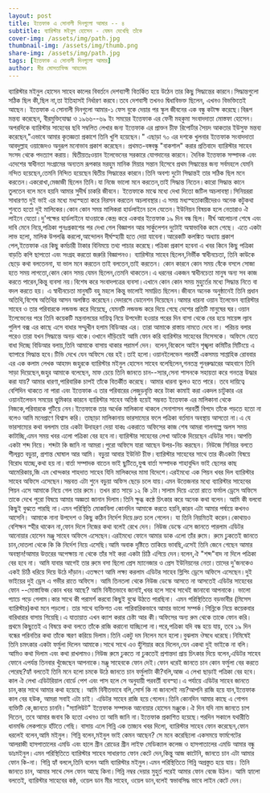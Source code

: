 ```yaml
---
layout: post
title: ইত্তেফাক এ সোনালী দিনগুলো আমার -- ৪
subtitle: ব্যারিস্টার মইনুল হোসেন - যেমন দেখেছি তাঁকে
cover-img: /assets/img/path.jpg
thumbnail-img: /assets/img/thumb.png
share-img: /assets/img/path.jpg
tags: [ইত্তেফাক এ সোনালী দিনগুলো আমার]
author: মীর মোসতাফিজ আহমেদ
---
```

ব্যারিস্টার মইনুল হোসেন সাহেব কালের বিবর্তনে দেশব্যাপী বিতর্কিত হয়ে উঠেন তার কিছু সিদ্ধান্তের কারনে।সিদ্ধান্তগুলো সঠিক ছিল কী,ছিল না,তা ইতিহাসই নির্ধারণ করবে।তবে দেশবাসী তখনও দ্বিধাবিভক্ত ছিলেন, এখনও বিভক্তিতেই আছেন।
ইত্তেফাক এ সোনালী দিনগুলো আমার-১ ফেস বুকে দেয়ার পর স্কুল জীবনের এক বন্ধু কটাক্ষ করেছে।বিরূপ মন্তব্য করেছেন,
বীরমুক্তিযোদ্ধা ও ১৯৬৬--৬৯ ইং সময়ের ইত্তেফাক এর ফেনী মহকুমা সংবাদদাতা মোস্তফা হোসেন। অপরদিকে ব্যারিস্টার সাহেবের ছবি সম্বলিত লেখার জন্য ইত্তেফাক এর প্রাক্তন চীফ রিপোর্টার সৈয়দ আকতার ইউসুফ মন্তব্য করেছেন,"এভাবে আমার কৃতজ্ঞতা প্রকাশে তিনি খুশি হয়েছেন।" এছাড়া ৭০ এর দশকে খুলনার ইত্তেফাক  সংবাদদাতা আবদুল্লাহ ওয়াজেদও অনুরূপ মনোভাব প্রকাশ করেছেন। 
প্রথমত-বঙ্গবন্ধু "বাকশাল" করার প্রতিবাদে ব্যারিস্টার সাহেব সংসদ থেকে পদত্যাগ করায়।
দ্বিতীয়তঃওয়ান ইলেভেনের সরকারে যোগদানের কারনে। 
দৈনিক ইত্তেফাক সম্পাদক এবং এদেশের স্বাধীনতা সংগ্রামের অন্যতম রূপকার মরহুম মানিক মিয়ার সন্তান হিসেবে প্রথম সিদ্ধান্তের জন্য সর্বমহলে যেমনি নন্দিত হয়েছেন,তেমনি নিন্দিত হয়েছেন দ্বিতীয় সিদ্ধান্তের কারনে।তিনি অবশ্য দুটো সিদ্ধান্তই তার সঠিক ছিল মনে করতেন।একরোখা,মেজাজী ছিলেন তিনি।যা নিজে ভালো মনে করতেন,তাই সিদ্ধান্ত নিতেন।কারো সিদ্ধান্ত কানে তুলতেন বলে মনে হয়নি আমার সুদীর্ঘ চাকরি জীবনে।
ইত্তেফাকে মাঝে মধ্যে দেখা দিতো জটিল অচলাবস্থা।সিনিয়ররা সাধারণত দুই ভাই এর মধ্যে মধ্যস্হতা করে নিরসন করতেন অচলাবস্থার।এ সময় মধ্যস্হতাকারীদেরও অনেক কটুকথা শুনতে হতো দুই মালিকের।কোন কোন সময় মালিকরা হার্ডলাইনে চলে যেতেন।ইউনিয়ন বিষয়ক হলে নেতারাও ঐ লাইনে যেতো।দু'পক্ষের হার্ডলাইনে যাওয়াকে কেন্দ্র করে একবার ইত্তেফাক ১৯ দিন বন্ধ ছিল। দীর্ঘ আলোচনা শেষে এবং দাবি মেনে নিয়ে,পত্রিকা পুনঃপ্রকাশের পর দেখা গেল বিজ্ঞাপন আর সার্কুলেশন দুটোই অস্বাভাবিক কমে গেছে। এতে একটা লাভ হলো, মালিক   উপলব্ধি করলো,আন্দোলন দীর্ঘস্হায়ী হতে দেয়া যাবেনা।আরেকটি কলঙ্কিত অধ্যায় প্রকাশ পেল,ইত্তেফাক এর কিছু কর্মচারী টাকার বিনিময়ে তথ্য পাচার করেছে।পত্রিকা প্রকাশ হবেনা এ খবর কিনে কিছু পত্রিকা বাড়তি কপি ছাপতো এবং সংগ্রহ করতো জরুরি বিজ্ঞাপনও।
ব্যারিস্টার সাহেব ছিলেন,নির্ভীক স্বাধীনচেতা, তিনি কাউকে ছেড়ে কথা বলতেননা, যা ভাল মনে করতেন তাই বলতেন,তাই করতেন। কোন কারনে কোন সময় বেঁকে বসলে সোজা হতে সময় লাগতো,কোন কোন  সময় যেমন ছিলেন,তেমনি থাকতেন।এ ধরনের একজন স্বাধীনচেতা মানুষ অন্য সব কাজ করতে পারেন,কিন্তু ব্যবসা নয়।বিশেষ করে সংবাদপত্রের ব্যবসা।এখানে কোন কোন সময় মুহুর্তের মধ্যে সিদ্ধান্ত নিতে বা বদল করতে হয়। এ স্বাধীনচেতা মানুষটি বহু মহলে কিন্তু ভালোই সমাদ্রিত ছিলেন।জীবনে অনেক অনুষ্ঠানেই তিনি প্রধান অতিথি,বিশেষ অতিথির আসন অলঙ্কিত করেছেন।দেদারসে ডোনেশন দিয়েছেন।আমার ধারনা ওয়ান ইলেভেন  ব্যারিস্টার সাহেব ও তার পরিবারকে লন্ডভন্ড করে দিয়েছে, যেমনটি লন্ডভন্ড করে দিয়ে গেছে দেশের প্রতিটি মানুষের ঘর।ওয়ান ইলেভেনের পরে তিনি কয়েকটি মন্ত্রনালয়ের দায়িত্ব নিয়ে উপদেষ্টা হওয়ার পরের দিন বাসা থেকে বের হয়ে সায়েন্স ল্যাব পুলিশ বক্স এর কাছে এসে বাধার সম্মুখীন হলাম বিডিআর এর। তারা আমাকে রাস্তায় নামতে দেবে না। পরিচয় বলার পরেও তারা যখন সিদ্ধান্তে অনড় থাকে।ওখানে দাঁড়িয়েই আমি ফোন করি ব্যারিস্টার সাহেবের মিসেসকে। অফিসে যেতে বাধা দিচ্ছে বিডিআর বলায়,তিনি আমাকে বাসায় থাকার পরামর্শ দেন। বলেন,বিকেলে আইন শৃঙ্খলা কমিটির মিটিংয়ে এ ব্যাপারে সিদ্ধান্ত হবে।টিভি দেখে যেন অফিসে বের হই।তাই হলো।ওয়ানইলেভেন  পরবর্তী একসময় সাপ্তাহিক রোববার এর এক কলাম লেখক আহমদ জহুরকে ব্যারিস্টার মইনুল হোসেন সাহেব বলেছিলেন,গনতন্ত্র পুনরুদ্ধারের আহবানে তিনি সাড়া দিয়েছেন,জহুর আমাকে বলেছেন, মাফ চেয়ে তিনি জানতে চান--স্যার,সেনা শাসনকে সহায়তা করে গনতন্ত্র উদ্ধার করা যায়? আমার ধারণা,পারিবারিক চাপই তাঁকে বিতর্কীত করেছে। আমার ধারনা ভুলও হতে পারে। তবে দায়িত্বে বেশিদিন থাকতে না পারা এবং ইত্তেফাক এ তার পরিবারের লেজুড়বৃত্তি করে টাকা কামাই করা একদল চাটুকার এর ওয়ানইলেভন সময়ের ভূৃমিকার কারনে ব্যারিস্টার সাহেব অতিষ্ঠ হয়েই সম্ভবত  ইত্তেফাক এর মালিকানা থেকে নিজকে,পরিবারকে গুটিয়ে নেন।ইত্তেফাকে তার অর্ধেক মালিকানা থাকলে সেনাশাসন পরবর্তী বিপদে তাঁকে পড়তে হতো না বলেও আমি মনেপ্রাণে বিশ্বাস করি। তাছাড়া মালিকানায় ভারসাম্যের ফলে পত্রিকা বর্তমান অবস্থায় আসতো না।এ যে ভারসাম্যের কথা বললাম তার একটা উদাহরণ দেয়া যাকঃ
একরাতে অফিসের কাজ শেষ আমরা গালগল্পে অলস সময় কাটাচ্ছি,এমন সময় খবর এলো পত্রিকা বের হবে না।ব্যারিস্টার সাহেবের লেখা আটকে দিয়েছেন এডিটর সাব।আপত্তি একটা শব্দ নিয়ে। শব্দটা কি জানি না আমরা।পুরো অফিসে যারা আছেন উপর-নিচ করছেন। নিউজে সিনিয়র বলতে শীলব্রত বড়ুয়া, প্রশান্ত ঘোষাল আর আমি। বড়ুয়া আবার ইউনিট চীফ।ব্যারিস্টার সাহেবের সাথে তার কীএকটা বিষয়ে বিরোধ যাচ্ছে,কথা হয় না।বার্তা সম্পাদক বাতেন ভাই ছুটিতে,যুগ্ম বার্তা সম্পাদক শাহাবুদ্দিন ভাই ছেলের কাছ আমেরিকায়,জি এম খোন্দকার শাহদাত সাহেব যিনি মালিকদের মামা বিদেশে।এরইমধ্যে এক পিয়ন খবর দিল ব্যারিস্টার সাহেব অফিসে এসেছেন।সম্ভবত এটা শুনে বড়ুয়া অফিস ছেড়ে চলে যায়।এমন উত্তেজনার মধ্যে ব্যারিস্টার সাহেবের পিয়ন এসে আমাকে নিয়ে গেল তার রুমে। তখন রাত সাড়ে ১২ কি ১টা।সালাম দিয়ে এত্তো রাতে ফর্মাল ড্রেসে অফিসে তাকে দেখে পুরো বিষয়ে আমার অজ্ঞতা জানান দিলাম।তিনি ক্ষুব্ধ কন্ঠে চিৎকার করে অনেক কথা বলেন। আমি কী বলবো কিছুই  বুঝতে পারছি না।এমন পরিস্থিতি মোকাবিলা কোনদিন আমাকে করতে হয়নি,কারন এটা আমার পর্ষায়ে কখনও আসেনি। আমাকে নানা উপদেশ ও কিছু কঠিন নির্দেশ দিয়ে দ্রুত চলে গেলেন। যা তিনি নিয়মিতই করেন।কোথায়ও বেশিক্ষন স্হীর থাকেন না,ফোন দিলে নিজের কথা বলেই রেখে দেন।
নিউজ ডেস্কে এসে জানতে পারলাম এডিটর আনোয়ার হোসেন মঞ্জু সাহেব অফিসে এসেছেন।এরইমধ্যে ফোনে আমার ডাক এলো তাঁর রুমে। রুমে ঢুকতেই জানতে চান,দোতলা থেকে  কি কি নির্দেশ নিয়ে এসেছি।আমি অবাক দৃষ্টিতে তাকিয়ে ভাবছি,এসেই তিনি জেনে গেছেন আমার অবস্থান!আমার উত্তরের অপেক্ষায় না থেকে তাঁর সই করা একটা চিঠি এগিয়ে দেন।বলেন,ঐ "শব্দ"বাদ না দিলে পত্রিকা বের হবে না। আমি যাবার আগেই তার রুমে বসা ছিলো প্রেস ম্যানেজার ও প্রেস ইউনিয়নের নেতা।তাদের দু'জনকেও একই চিঠি ধরিয়ে দিয়ে উঠে দাঁড়ান।এতক্ষণে আমি লক্ষ্য করলাম এডিটর সাহেব স্লিপিং ড্রেসে অফিসে এসেছেন।দুই ভাইয়ের দুই ড্রেস এ গভীর রাতে অফিসে।
আমি তিনতলা থেকে নিউজ ডেস্কে আসতে না আসতেই এডিটর সাহেবের ফোন --মোস্তাফিজ কোন খবর আছে? আমি বিনীতভাবে জানাই,খবর হলে সাথে সাথেই জানাবো আপনাকে। ভালো প্যাচে পড়ে গেলাম।কার সাথে কী পরামর্শ করবো কিছুই বুঝে উঠতে পারছিনা। এমন পরিস্থিতিতে বড়ভাবীর (মিসেস ব্যারিস্টার)কথা মনে পড়লো। তার সাথে ব্যক্তিগত এবং পারিবারিকভাবে আমার ভালো সম্পর্ক।গিন্নিকে নিয়ে কয়েকবার বারিধারার বাসায় গিয়েছি।এ যাতায়াত এখন ক্যাশ করার চেষ্টা আর কী।অফিসের অন্য রুম থেকে তাকে ফোন করি।প্রথমে কিছুতেই এ বিষয়ে কথা বলতে তাঁকে রাজি করানো যাচ্ছিলো না।পরে,পত্রিকা যদি বন্ধ হয়ে যায়, তবে ১৯ দিন  বন্ধের পরিনতির কথা তাঁকে স্মরণ করিয়ে দিলাম।তিনি একটু দম নিলেন মনে হলো।বুঝলাম ঔষধে ধরেছে।নিমিষেই তিনি চমৎকার একটা ফর্মুলা দিলেন আমাকে।সাথে সাথে এও হুঁশিয়ার করে দিলেন,যেন একথা দুই ভাইকে না বলি।আমিও কথা দিলাম এবং কথা রাখলামও।নিউজ রুমে ঢুকতে না ঢুকতেই প্রশান্তদা প্রায় চিৎকার দিয়ে বলেন,এডিটর সাহেব ফোনে এপর্যন্ত তিনবার খুঁজেছেন আপনাকে।মঞ্জু সাহেবকে ফোন দেই।ফোন ধরেই জানতে চান কোন ফর্মুলা বের করতে পেরেছ?হ্যাঁ বলতেই তিনি মনে হলো চমকে উঠে জানতে চান ফর্মুলাটা কী?বলি,আজ এ লেখা ছাড়াই পত্রিকা বের হবে। কাল ঐ লেখা এডিটরিয়াল বোর্ডে পেশ এবং পাস হলে সে অনুযায়ী পরবর্তী ব্যবস্হা।এ পর্যায়ে এডিটর সাহেব জানতে চান,কার সাথে  আমার কথা হয়েছে। আমি বিনীতভাবে বলি,সোর্স কি না জানলেই নয়?আপনি রাজি হয়ে যান,ইত্তেফাক কাল বের হউক, আমরা সবাই এটা চাই। এডিটর সাহেব রাজি হয়ে গেলেন।তিনি  কোনদিন আমার কাছে এ গোপন ব্যক্তিটি কে,জানতে চাননি।"স্যালিউট" ইত্তেফাক সম্পাদক আনোয়ার হোসেন মঞ্জুকে।ঐ দিন যদি নাম জানতে চাপ দিতেন, তবে আমার জবাব কি হতো এখনও তা আমি জানি না।ইত্তেফাক প্রকাশিত হয়েছে।পরদিন সকালে যথারীতি ধানমন্ডি লেকপাড়ে হাঁটতে গেছি। বাসায় এলে গিন্নি এক তাজ্যব খবর দিলো, ব্যারিস্টার সাহেব ফোন করেছেন,ফোন ধরলেই বলেন,আমি মইনুল। গিন্নি বলেন,মইনুল ভাই কেমন আছেন? সে মনে করেছিলো একসময়ে ফার্মগেটের আলরাজী হাসপাতালের এমডি এবং হালে গ্রীন রোডের গ্রীন লাইফ মেডিক্যাল কলেজ ও হাসপাতালের এমডি আমার বন্ধু ডাঃমইনুল।এমন পরিস্থিতিতে ব্যারিস্টার সাহেব সাধারণত ফোন কেটে দেন,কিন্তু আজ কাটেনি, জানতে চান এটা আমার ফোন কি-না। গিন্নি হ্যাঁ বললে,তিনি বলেন আমি ব্যারিস্টার মইনুল।এমন পরিস্থিতিতে গিন্নি অপ্রস্তুত হয়ে যায়। তিনি জানতে চান, আমার সাথে সেল ফোন আছে কিনা।গিন্নি নম্বর দেয়ার মুহুর্ত পরেই আমার ফোন বেজে উঠল। আমি হ্যালো বলতেই, ব্যারিস্টার সাহেবের কন্ঠ, ওয়েল ডান মীর সাহেব, ওয়েল ডান,বলেই স্বভাবসিদ্ধ ভাবে লাইন কেটে দেন।